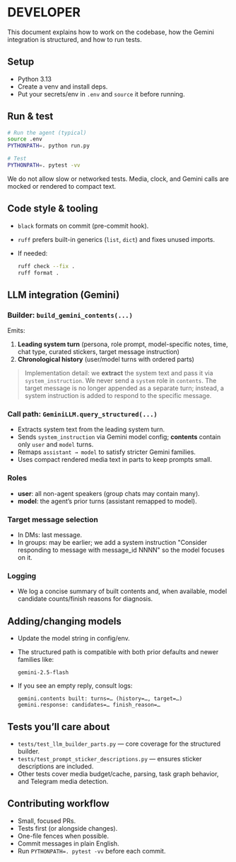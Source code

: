 # DEVELOPER

This document explains how to work on the codebase, how the Gemini integration is structured, and how to run tests.

## Setup

- Python 3.13
- Create a venv and install deps.
- Put your secrets/env in `.env` and `source` it before running.

## Run & test

```bash
# Run the agent (typical)
source .env
PYTHONPATH=. python run.py

# Test
PYTHONPATH=. pytest -vv
```

We do not allow slow or networked tests. Media, clock, and Gemini calls are mocked or rendered to compact text.

## Code style & tooling

* `black` formats on commit (pre-commit hook).
* `ruff` prefers built-in generics (`list`, `dict`) and fixes unused imports.
* If needed:

  ```bash
  ruff check --fix .
  ruff format .
  ```

## LLM integration (Gemini)

### Builder: `build_gemini_contents(...)`

Emits:

1. **Leading system turn** (persona, role prompt, model-specific notes, time, chat type, curated stickers, target message instruction)
2. **Chronological history** (user/model turns with ordered parts)

> Implementation detail: we **extract** the system text and pass it via `system_instruction`. We never send a `system` role in `contents`. The target message is no longer appended as a separate turn; instead, a system instruction is added to respond to the specific message.

### Call path: `GeminiLLM.query_structured(...)`

* Extracts system text from the leading system turn.
* Sends `system_instruction` via Gemini model config; **contents** contain only `user` and `model` turns.
* Remaps `assistant → model` to satisfy stricter Gemini families.
* Uses compact rendered media text in parts to keep prompts small.

### Roles

* **user**: all non-agent speakers (group chats may contain many).
* **model**: the agent’s prior turns (assistant remapped to model).

### Target message selection

* In DMs: last message.
* In groups: may be earlier; we add a system instruction "Consider responding to message with message_id NNNN" so the model focuses on it.

### Logging

* We log a concise summary of built contents and, when available, model candidate counts/finish reasons for diagnosis.

## Adding/changing models

* Update the model string in config/env.
* The structured path is compatible with both prior defaults and newer families like:

  ```
  gemini-2.5-flash
  ```
* If you see an empty reply, consult logs:

  ```
  gemini.contents built: turns=… (history=…, target=…)
  gemini.response: candidates=… finish_reason=…
  ```

## Tests you’ll care about

* `tests/test_llm_builder_parts.py` — core coverage for the structured builder.
* `tests/test_prompt_sticker_descriptions.py` — ensures sticker descriptions are included.
* Other tests cover media budget/cache, parsing, task graph behavior, and Telegram media detection.

## Contributing workflow

* Small, focused PRs.
* Tests first (or alongside changes).
* One-file fences when possible.
* Commit messages in plain English.
* Run `PYTHONPATH=. pytest -vv` before each commit.
